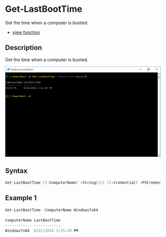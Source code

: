 # Get-LastBootTime

Get the time when a computer is booted. 

* [view function](https://github.com/BornToBeRoot/PowerShell/blob/master/Module/LazyAdmin/Functions/Get-LastBootTime.ps1)

## Description

Get the time when a computer is booted. 

![Screenshot](Images/Get-LastBootTime.png?raw=true "Get-LastBootTime")

## Syntax

```powershell
Get-LastBootTime [[-ComputerName] <String[]>] [[-Credential] <PSCredential>] [<CommonParameters>]
```

## Example 1

```powershell
Get-LastBootTime -ComputerName Windows7x64

ComputerName LastBootTime
------------ ------------
Windows7x64  8/21/2016 3:25:29 PM
```